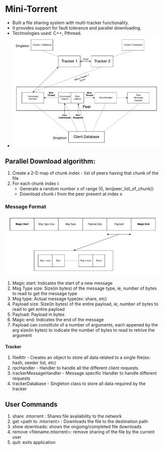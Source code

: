 # Mini-Torrent
- Built a file sharing system with multi-tracker functionality. 
- It provides support for fault tolerance and parallel downloading. 
- Technologies used: C++, Pthread.
- ![Screenshot](archi.png)

## Parallel Download algorithm:
1. Create a 2-D map of chunk index - list of peers having that chunk of the file
2. For each chunk index i:
    - Generate a random number x of range (0, len(peer_list_of_chunk))
    - Download chunk i from the peer present at index x

### Message Format
![](messageFormat.png)

1. Magic start: Indicates the start of a new message
2. Msg Type size: Size(in bytes) of the message type, ie, number of bytes to read to get the message type
3. Msg type: Actual message type(ex: share, etc)
4. Payload size: Size(in bytes) of the entire payload, ie, number of bytes to read to get entire payload
5. Payload: Payload in bytes
6. Magic end: Indicates the end of the message
7. Payload can constitute of a number of arguments, each appened by the arg size(in bytes) to indicate the number of bytes to read to retrive the argument

#### Tracker
1. fileAttr - Creates an object to store all data related to a single file(ex: hash, seeder list, etc)
2. rpcHandler - Handler to handle all the different client requests
3. trackerMessageHandler - Message specific Handler to handle different requests
4. trackerDatabase - Singleton class to store all data required by the tracker

## User Commands
1. share <local file path> <filename>.mtorrent : Shares file availability to the network
2. get <path to .mtorrent> <destination path> : Downloads the file to the destination path
3. show downloads: shows the ongoing/completed file downloads
4. remove <filename.mtorrent>: remove sharing of the file by the current user
5. quit: exits application
